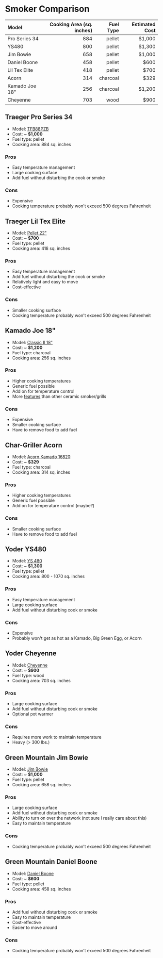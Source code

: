 # Smoker Comparison

| Model        | Cooking Area (sq. inches) | Fuel Type | Estimated Cost |
|:-------------|--------------------------:|----------:|---------------:|
|Pro Series 34 |                        884|pellet     |          $1,000|
|YS480         |                        800|pellet     |          $1,300|
|Jim Bowie     |                        658|pellet     |          $1,000|
|Daniel Boone  |                        458|pellet     |            $600|
|Lil Tex Elite |                        418|pellet     |            $700|
|Acorn         |                        314|charcoal   |            $329|
|Kamado Joe 18"|                        256|charcoal   |          $1,200|
|Cheyenne      |                        703|wood       |            $900|

## Traeger Pro Series 34

* Model: [TFB88PZB](https://www.traegergrills.com/shop/grills/pro-series/34-bronze/TFB88PZB.html#gclid=CjwKCAjwzoDXBRBbEiwAGZRIeEeYBhivkU1KiO1RZjgQ-1zBuzi7Fym7PPXaGWBy0AbfNKwS7tD3ShoCNKUQAvD_BwE)
* Cost: ~ **$1,000**
* Fuel type: pellet
* Cooking area: 884 sq. inches

### Pros

* Easy temperature management
* Large cooking surface
* Add fuel without disturbing the cook or smoke

### Cons

* Expensive
* Cooking temperature probably won't exceed 500 degrees Fahrenheit

## Traeger Lil Tex Elite

* Model: [Pellet 22"](https://www.traegergrills.com/shop/grills/elite-series/lil-tex/TFB42LZBO.html)
* Cost: ~ **$700**
* Fuel type: pellet
* Cooking area: 418 sq. inches

### Pros

* Easy temperature management
* Add fuel without disturbing the cook or smoke
* Relatively light and easy to move
* Cost-effective

### Cons

* Smaller cooking surface
* Cooking temperature probably won't exceed 500 degrees Fahrenheit

## Kamado Joe 18"

* Model: [Classic II 18"](http://www.kamadojoe.com/grills/classic-18/#1460479123583-99b2c8f9-9b46)
* Cost: ~ **$1,200**
* Fuel type: charcoal
* Cooking area: 256 sq. inches

### Pros

* Higher cooking temperatures
* Generic fuel possible
* Add on for temperature control
* More [features](https://www.bbqguys.com/bbq-learning-center/comparisons/big-green-egg-vs-kamado-joe) than other ceramic smoker/grills

### Cons

* Expensive
* Smaller cooking surface
* Have to remove food to add fuel

## Char-Griller Acorn

* Model: [Acorn Kamado 16820](https://www.chargriller.com/collections/kamado-grills/products/akorn-kamado-16820)
* Cost: ~ **$329**
* Fuel type: charcoal
* Cooking area: 314 sq. inches

### Pros

* Higher cooking temperatures
* Generic fuel possible
* Add on for temperature control (maybe?)

### Cons

* Smaller cooking surface
* Have to remove food to add fuel

## Yoder YS480

* Model: [YS 480](https://www.yodersmokers.com/ys480-pellet-grill.html)
* Cost: ~ **$1,300**
* Fuel type: pellet
* Cooking area: 800 - 1070 sq. inches

### Pros

* Easy temperature management
* Large cooking surface
* Add fuel without disturbing cook or smoke

### Cons

* Expensive
* Probably won't get as hot as a Kamado, Big Green Egg, or Acorn

## Yoder Cheyenne

* Model: [Cheyenne](https://www.yodersmokers.com/cheyenne.html)
* Cost: ~ **$900**
* Fuel type: wood
* Cooking area: 703 sq. inches

### Pros

* Large cooking surface
* Add fuel without disturbing cook or smoke
* Optional pot warmer

### Cons

* Requires more work to maintain temperature
* Heavy (> 300 lbs.)

## Green Mountain Jim Bowie

* Model: [Jim Bowie](https://greenmountaingrills.com/products/grills/jim-bowie-pellet-grill-wifi/)
* Cost: ~ **$1,000**
* Fuel type: pellet
* Cooking area: 658 sq. inches

### Pros

* Large cooking surface
* Add fuel without disturbing cook or smoke
* Ability to turn on over the network (not sure I really care about this)
* Easy to maintain temperature

### Cons

* Cooking temperature probably won't exceed 500 degrees Fahrenheit

## Green Mountain Daniel Boone

* Model: [Daniel Boone](https://greenmountaingrills.com/products/grills/daniel-boone-pellet-grill-non-wifi-blk/)
* Cost: ~ **$600**
* Fuel type: pellet
* Cooking area: 458 sq. inches

### Pros

* Add fuel without disturbing cook or smoke
* Easy to maintain temperature
* Cost-effective
* Easier to move around

### Cons

* Cooking temperature probably won't exceed 500 degrees Fahrenheit
